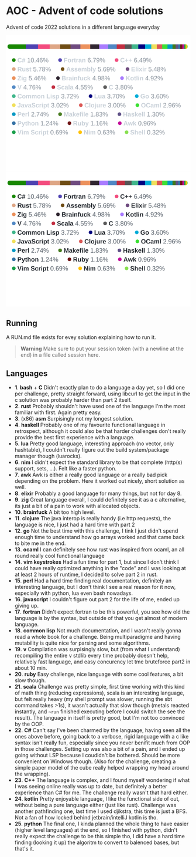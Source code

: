 # AOC - Advent of code solutions

Advent of code 2022 solutions in a different language everyday

![courtesy of a modified langstats (pip)](./.github/langs_dark.svg#gh-dark-mode-only)
![courtesy of a modified langstats (pip)](./.github/langs_light.svg#gh-light-mode-only)

## Running

A RUN.md file exists for evey solution explaining how to run it.

> **Warning** 
> Make sure to put your session token (with a newline at the end) in a file called session here.

## Languages

- **1**. **bash** + **C** Didn't exactly plan to do a language a day yet, so I did one per challenge, pretty straight forward, using libcurl to get the input in the c solution was probably harder than part 2 itself.
- **2**. **rust** Probably shouldn't have used one of the language I'm the most familiar with first. Again pretty easy.
- **3**. (x86) **asm** Surpisingly not my longest solution.
- **4**. **haskell** Probably one of my favourite functional language in retrospect, although it could also be that harder challenges don't really provide the best first experience with a language.
- **5**. **lua** Pretty good language, interesting approach (no vector, only hashtable), I couldn't really figure out the build system/package manager though (luarocks).
- **6**. **nim** I didn't expect the standard library to be that complete (http(s) support, sets, ...). Felt like a faster python.
- **7**. **awk** Awk is either a really good language or a really bad pick depending on the problem. Here it worked out nicely, short solution as well.
- **8**. **elixir** Probably a good language for many things, but not for day 8.
- **9**. **zig** Great language overall, I could definitely see it as a c alternative, its just a bit of a pain to work with allocated objects.
- **10**. **brainfuck** A bit too high level.
- **11**. **clojure** The java interop is really handy (i.e http requests), the language is nice, I just had a hard time with part 2
- **12**. **go** Not the best time with this challenge, I tink I just didn't spend enough time to understand how go arrays worked and that came back to bite me in the end.
- **13**. **ocaml** I can definitely see how rust was inspired from ocaml, an all round really cool functional language
- **14**. **vim keystrokes** Had a fun time for part 1, but since I don't think I could have really optimized anything in the "code" and I was looking at at least 2 hours of runtime, I decided to solve part 2 in rust.
- **15**. **perl** Had a hard time finding real documentation, definitely an interesting language, but I don't think I see a real reason for it now, especially with python, lua even bash nowadays.
- **16**. **javascript** I couldn't figure out part 2 for the life of me, ended up giving up.
- **17**. **fortran** Didn't expect fortran to be this powerful, you see how old the language is by the syntax, but outside of that you get almost of modern language.
- **18**. **common lisp** Not much documentation, and I wasn't really gonna read a whole book for a challenge. Being multiparadigme and having mutability is quite nice for parsing and some algorithms.
- **19**. **v** Compilation was surpisingly slow, but (from what I understand) recompiling the entire v stdlib every time probably doesn't help, relatively fast language, and easy concurency let tme bruteforce part2 in about 10 min.
- **20**. **ruby** Easy challenge, nice language with some cool features, a bit slow though.
- **21**. **scala** Challenge was pretty simple, first time working with this kind of math thing (reducing expressions), scala is an interesting language, but felt really heavy (my shell prompt was slower, running the sbt command takes >1s), it wasn't actually that slow though (metals reacted instantly, and `~run` finished executing before I could switch the see the result). The language in itself is pretty good, but I'm not too convinced by the OOP.
- **22**. **C#** Can't say I've been charmed by the language, having seen all the ones above before, going back to a verbose, rigid language with a c like syntax isn't really fun, especially since you never benifit much from OOP in those challenges. Setting up was also a bit of a pain, and I ended up going without LSP because I coudldn't be bothered. Should be more convenient on Windows though. (Also for the challenge, creating a simple paper model of the cube really helped wrapping my head around the wrapping).
- **23**. **C++** The language is complex, and I found myself wondering if what I was seeing online really was up to date, but definitely a better experience than C# for me. The challenge really wasn't that hard either.
- **24**. **kotlin** Pretty enjoyable language, I like the functional side of out, without being a pure language either (just like rust). Challenge was another pathfinding one, last time I used djikstra, this time is just a BFS. Not a fan of how locked behind jetbrain/intelliJ kotlin is tho.
- **25**. **python** The final one, I kinda planned the whole thing to have easier (higher level languages) at the end, so I finished with python, didn't really expect the challenge to be this simple tho, I did have a hard time finding (looking it up) the algoritm to convert to balenced bases, but that's it.

